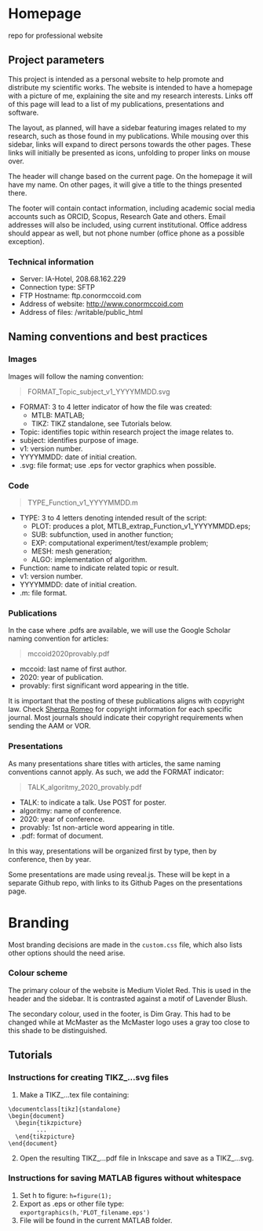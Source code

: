 # Homepage
repo for professional website

## Project parameters

This project is intended as a personal website to help promote and distribute my scientific works.
The website is intended to have a homepage with a picture of me, explaining the site and my research interests.
Links off of this page will lead to a list of my publications, presentations and software.

The layout, as planned, will have a sidebar featuring images related to my research, such as those found in my
publications.
While mousing over this sidebar, links will expand to direct persons towards the other pages.
These links will initially be presented as icons, unfolding to proper links on mouse over.

The header will change based on the current page.
On the homepage it will have my name.
On other pages, it will give a title to the things presented there.

The footer will contain contact information, including academic social media accounts such as ORCID, Scopus,
Research Gate and others.
Email addresses will also be included, using current institutional.
Office address should appear as well, but not phone number (office phone as a possible exception).

### Technical information

- Server: IA-Hotel, 208.68.162.229
- Connection type: SFTP
- FTP Hostname: ftp.conormccoid.com
- Address of website: http://www.conormccoid.com
- Address of files: /writable/public_html

## Naming conventions and best practices
### Images

Images will follow the naming convention:
>	FORMAT_Topic_subject_v1_YYYYMMDD.svg
- FORMAT: 	3 to 4 letter indicator of how the file was created:
	- MTLB: MATLAB;
	- TIKZ: TIKZ standalone, see Tutorials below.
- Topic: 	identifies topic within research project the image relates to.
- subject: identifies purpose of image.
- v1: 		version number.
- YYYYMMDD: 	date of initial creation.
- .svg:		file format; use .eps for vector graphics when possible.

### Code

>	TYPE_Function_v1_YYYYMMDD.m
- TYPE:		3 to 4 letters denoting intended result of the script:
	- PLOT: produces a plot, MTLB_extrap_Function_v1_YYYYMMDD.eps;
	- SUB: subfunction, used in another function;
	- EXP: computational experiment/test/example problem;
	- MESH: mesh generation;
	- ALGO: implementation of algorithm.
- Function:	name to indicate related topic or result.
- v1:		version number.
- YYYYMMDD:	date of initial creation.
- .m:		file format.

### Publications

In the case where .pdfs are available, we will use the Google Scholar naming convention for articles:
>	mccoid2020provably.pdf
- mccoid: last name of first author.
- 2020: year of publication.
- provably: first significant word appearing in the title.

It is important that the posting of these publications aligns with copyright law.
Check [Sherpa Romeo](https://v2.sherpa.ac.uk/romeo/) for copyright information for each specific journal.
Most journals should indicate their copyright requirements when sending the AAM or VOR.

### Presentations

As many presentations share titles with articles, the same naming conventions cannot apply.
As such, we add the FORMAT indicator:
>	TALK_algoritmy_2020_provably.pdf
- TALK: to indicate a talk. Use POST for poster.
- algoritmy: name of conference.
- 2020: year of conference.
- provably: 1st non-article word appearing in title.
- .pdf: format of document.

In this way, presentations will be organized first by type, then by conference, then by year.

Some presentations are made using reveal.js.
These will be kept in a separate Github repo, with links to its Github Pages on the presentations page.

# Branding
Most branding decisions are made in the `custom.css` file, which also lists other options should the need arise.

### Colour scheme
The primary colour of the website is Medium Violet Red.
This is used in the header and the sidebar.
It is contrasted against a motif of Lavender Blush.

The secondary colour, used in the footer, is Dim Gray.
This had to be changed while at McMaster as the McMaster logo uses a gray too close to this shade to be distinguished.

## Tutorials
### Instructions for creating TIKZ_...svg files

1. Make a TIKZ_...tex file containing:
```
\documentclass[tikz]{standalone}
\begin{document}
  \begin{tikzpicture}
		...
  \end{tikzpicture}
\end{document}
```
2. Open the resulting TIKZ_...pdf file in Inkscape and save as a TIKZ_...svg.

### Instructions for saving MATLAB figures without whitespace

1. Set h to figure:
`h=figure(1);`
2. Export as .eps or other file type:
`exportgraphics(h,'PLOT_filename.eps')`
3. File will be found in the current MATLAB folder.

